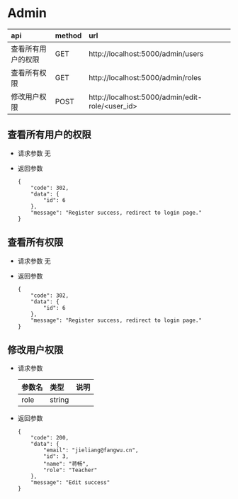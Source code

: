 # Admin

| api | method| url |
| :-----| :---- | :---- |
| 查看所有用户的权限| GET | http://localhost:5000/admin/users
| 查看所有权限| GET | http://localhost:5000/admin/roles
| 修改用户权限| POST | http://localhost:5000/admin/edit-role/<user_id>


## 查看所有用户的权限
- 请求参数
    无
    
- 返回参数
    ``` 
    {
        "code": 302,
        "data": {
            "id": 6
        },
        "message": "Register success, redirect to login page."
    }
    ```

## 查看所有权限
- 请求参数
    无
    
- 返回参数
    ``` 
    {
        "code": 302,
        "data": {
            "id": 6
        },
        "message": "Register success, redirect to login page."
    }
    ```

## 修改用户权限
- 请求参数
    
    | 参数名 | 类型| 说明 |
    | :-----| :---- | :---- |
    | role | string | 
    
- 返回参数
    ``` 
    {
        "code": 200,
        "data": {
            "email": "jieliang@fangwu.cn",
            "id": 3,
            "name": "蒋畅",
            "role": "Teacher"
        },
        "message": "Edit success"
    }
    ```